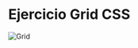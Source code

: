 # Ejercicio Grid CSS
![Grid](https://github.com/erigt/Ejercicio_CSS_Grid/assets/146768635/20fcdeb5-78a2-4d96-b6f2-c58efc9ce61e)
